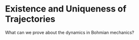 # Existence and Uniqueness of Trajectories

What can we prove about the dynamics in Bohmian mechanics?
